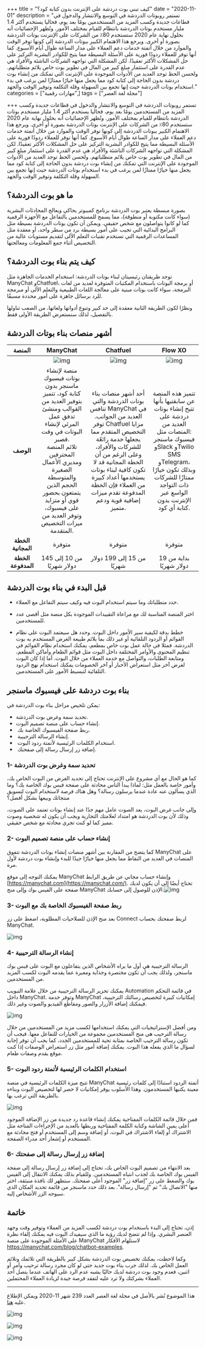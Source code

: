+++
title = "كيف تبني بوت دردشة على الإنترنت بدون كتابة كود؟"
date = "2020-11-01"
description = "تستمر روبوتات الدردشة في التوسع والانتشار والدخول في قطاعات جديدة وكسب المزيد من المستخدمين يومًا بعد يوم، فحاليا يستخدم أكثر 1.4 مليار مستخدم بوتات الدردشة بانتظام للقيام بمختلف الأمور. وتُظهر الإحصائيات أنه بحلول نهاية عام 2020 ستستخدم 80٪ من الشركات على الإنترنت بوتات الدردشة بصورة أو أخرى. ويرجع هذا الاهتمام الكبير ببوتات الدردشة إلى كونها توفر الوقت والموارد من خلال أتمتة خدمات دعم العملاء على مدار الساعة طوال أيام الأسبوع. كما أنها توفر للعملاء ردودًا فورية على الأسئلة البسيطة مما يتيح للكوادر البشرية التركيز على حل المشكلات الأكثر تعقيدًا. لكن المشكلة التي تواجهه الشركات الناشئة والأفراد هي عدم القدرة على استثمار مبلغ كبير من المال في تطوير بوت خاص يلائم متطلباتهم. ولحسن الحظ توجد العديد من الأدوات الموجودة على الإنترنت التي تمكنك من إنشاء بوت دردشة بدون الحاجة إلى كتابة كود مما يجعل منها خيارًا ممتازًا لمن يرغب في بدء استخدام بوتات الدردشة حيث إنها تجمع بين السهولة وقلة التكلفة وتوفير الوقت والجهد."
categories = ["مهارات رقمية",]
tags = ["مجلة لغة العصر"]

+++
تستمر روبوتات الدردشة في التوسع والانتشار والدخول في قطاعات جديدة وكسب المزيد من المستخدمين يومًا بعد يوم، فحاليا يستخدم أكثر 1.4 مليار مستخدم بوتات الدردشة بانتظام للقيام بمختلف الأمور. وتُظهر الإحصائيات أنه بحلول نهاية عام 2020 ستستخدم 80٪ من الشركات على الإنترنت بوتات الدردشة بصورة أو أخرى. ويرجع هذا الاهتمام الكبير ببوتات الدردشة إلى كونها توفر الوقت والموارد من خلال أتمتة خدمات دعم العملاء على مدار الساعة طوال أيام الأسبوع. كما أنها توفر للعملاء ردودًا فورية على الأسئلة البسيطة مما يتيح للكوادر البشرية التركيز على حل المشكلات الأكثر تعقيدًا. لكن المشكلة التي تواجهه الشركات الناشئة والأفراد هي عدم القدرة على استثمار مبلغ كبير من المال في تطوير بوت خاص يلائم متطلباتهم. ولحسن الحظ توجد العديد من الأدوات الموجودة على الإنترنت التي تمكنك من إنشاء بوت دردشة بدون الحاجة إلى كتابة كود مما يجعل منها خيارًا ممتازًا لمن يرغب في بدء استخدام بوتات الدردشة حيث إنها تجمع بين السهولة وقلة التكلفة وتوفير الوقت والجهد. 

## ما هو بوت الدردشة؟

بصورة مبسطة يعتبر بوت الدردشة برنامج كمبيوتر يحاكي ويعالج المحادثات البشرية (سواء كانت مكتوبة أو منطوقة)، مما يسمح للمستخدمين بالتفاعل مع الأجهزة الرقمية كما لو كانوا يتواصلون مع شخص حقيقي. ويمكن أن تكون بوتات الدردشة بسيطة مثل البرامج البدائية التي تجيب على أمور بسيطة برد من سطر واحد، أو معقدة مثل المساعدات الرقمية التي تستخدم تقنيات التعلم الألى لتقديم مستويات عالية من التخصيص أثناء جمع المعلومات ومعالجتها.

## كيف يتم بناء بوت الدردشة؟

توجد طريقتان رئيسيتان لبناء بوتات الدردشة: استخدام الخدمات الجاهزة مثل ManyChat وChatfuel، أو برمجة البوتات باستخدام المكتبات المتوفرة لعديد من لغات البرمجة، سواء كانت بوتات مبنية على معالجة اللغات الطبيعية والتعلم الألى أو مبرمجة للرد برسائل جاهزة على أمور محددة مسبقًا.

ونظرًا لكون الطريقة الثانية معقدة إلى حد كبير وتنوع أدواتها ولغاتها، من الصعب تناولها بالتفصيل، لذلك سنستعرض الطريقة الأولى فقط.

## أشهر منصات بناء بوتات الدردشة

| المنصة | ManyChat | Chatfuel | Flow XO |
| :--------------------: | :----------------------------------------------------------: | :----------------------------------------------------------: | :----------------------------------------------------------: |
|  | ![img](images/ManyChat.png?height=120px) | ![img](images/Chatfuel.png?height=120px) | ![img](images/flow-xo.png?height=120px) |
| **الوصف** | منصة لإنشاء بوتات فيسبوك ماسنجر بدون كتابة كود، تتميز بتوفير العديد من القوالب ومنشئ تدفق عمل المرئي لإنشاء البوتات في وقت قصير.<br />تلائم المنصة المحترفين ومديري الأعمال الصغيرة والمتوسطة الحجم الذين يتمتعون بحضور قوي أو متزايد على فيسبوك، وتوفر العديد من ميزات التخصيص المتقدمة. | أحد أشهر منصات بناء بوتات الدردشة والتي تنافس ManyChat في العديد من الجوانب. توفر Chatfuel مزايا التخصيص المتقدم مما يجعلها خدمة رائعًة للشركات والأفراد، وعلى الرغم من أن الخطة المجانية قد لا تكون كافية لبناء بوتات يستخدمها أعداد كبيرة من العملاء فإن الخطة المدفوعة تقدم ميزات إضافية قوية ودعم متميز. | تتميز هذه المنصة عن سابقتيها بأنها تتيح إنشاء بوتات دردشة على العديد من المنصات مثل:<br /> فيسبوك ماسنجر وSlack وTwilio SMS وTelegram، وبذلك تكون خيارًا ممتازًا للشركات ذات التواجد الواسع عبر الإنترنت بدون كتابة أي كود. |
| **الخطة المجانية** | متوفرة | متوفرة | متوفرة |
| **الخطة المدفوعة** | من 10 إلى 145 دولار شهريًا | من 15 إلى 199 دولار شهريًا | بداية من 19 دولار شهريًا |

##  قبل البدء في بناء بوت الدردشة

- حدد متطلباتك وما سيتم استخدام البوت فيه وكيف سيتم التفاعل مع العملاء.

- اختر المنصة المناسبة لك مع مراعاة التقييدات الموجودة بكل منصة مثل أقصى عدد للمستخدمين.

- خطط بدقة لكيفية سير الأمور داخل البوت. وحدد هل سيعتمد البوت على نظام القوائم أو الردود التلقائية أو غير ذلك بما يلائم طبيعة الغرض المستخدم به بوت الدردشة. فمثلا في حالة عمل بوت خاص بمطعم، يمكنك استخدام نظام القوائم في تنظيم المحتوى والأوامر المختلفة داخل البوت مثل قوائم الطعام وأماكن المطعم، ومتابعة الطلبات، والتواصل مع خدمة العملاء من خلال البوت. أما إذا كان البوت لغرض آخر مثل استعراض الأخبار أو آخر الخصومات يمكنك استخدام نهج الردود التلقائية لتبسيط الأمور على المستخدمين.

## بناء بوت دردشة على فيسبوك ماسنجر

يمكن تلخيص مراحل بناء بوت الدردشة في:

- تحديد سمة وغرض بوت الدردشة.
- إنشاء حساب على منصة تصميم البوت.
- ​	ربط صفحة الفيسبوك الخاصة بك.
- ​	إنشاء الرسالة الترحيبية.
- ​	استخدام الكلمات الرئيسية لأتمتة ردود البوت.
- ​	إضافة زر إرسال رسالة إلى صفحتك.

### 1- تحديد سمة وغرض بوت الدردشة

كما هو الحال مع أي مشروع على الإنترنت تحتاج إلى تحديد الغرض من البوت الخاص بك، وأمور خاصة بالعمل مثل: لماذا يبدأ الناس محادثة على صفحة فيس بوك الخاصة بك؟ وما الذي يسألون عنه عادة عندما يرسلون رسالة؟ وهل هناك فرصة لاستخدام البوت لتسويق منتجاتك وبيعها بشكل أفضل؟

وإلى جانب غرض البوت، يعد الصوت عامل مهم جدًا عند إنشاء بوتات تعتمد على الصوت، وذلك لأن بوت الدردشة هو امتداد لعلامتك التجارية ويجب أن يكون له شخصية وصوت مميز كما لو كنت تجري محادثة مع شخص حقيقي.

### 2- إنشاء حساب على منصة تصميم البوت

كما يتضح من المقارنة بين أشهر منصات إنشاء بوتات الدردشة تتفوق ManyChat على المنصات في العديد من النقاط مما يجعل منها خيارًا جيدًا للبدء وإنشاء بوت دردشة لأول مرة.

يمكنك التوجه إلى موقع ManyChat وإنشاء حساب مجاني عن طريق الرابط [https://manychat.com](https://manychat.com/). تحتاج أيضًا إلى أن يكون لديك صفحة على الفيس بوك وإلى منح ManyChat الإذن للوصول إلى حسابك.![img](thumbnail-manychat-1.png)

### 3- ربط صفحة الفيسبوك الخاصة بك مع البوت

بعد منح الإذن للصلاحيات المطلوبة، اضغط على زر Connect لربط صفحتك بحساب ManyChat.

![img](images/manychat-2.png)

### 4- إنشاء الرسالة الترحيبية

الرسالة الترحيبية هي أول ما يراه الأشخاص الذين يتفاعلون مع البوت على فيس بوك ماسنجر، ولذلك يجب أن تكون مختصرة وجذابة ومعبرة عما يقدمه البوت لكسب المزيد من المستخدمين.

يمكنك تحرير الرسالة الترحيبية من خلال علامة التبويب Automation في قائمة التحكم داخل ManyChat. وتوفر خدمة ManyChat إمكانيات كبيرة لتخصيص رسالتك الترحيبية، فيمكنك إضافة الأزرار والصور ومقاطع الفيديو والصوت وغير ذلك.

![img](images/manychat-3.png)

ومن أفضل الإستراتيجيات التي يمكنك استخدامها لكسب مزيد من المستخدمين من خلال رسالة الترحيب هي منح المستخدمين مجموعة من الخيارات للتفاعل معها. فيجب أن تكون رسالة الترحيب الخاصة بمثابة تحية للمستخدمين الجدد، كما يجب أن توفر إجابة لسؤال ما الذي يفعله هذا البوت. يمكنك إضافة أمور مثل زر استعراض الوصفات إذا كنت موقع يقدم وصفات طعام.

### 5- استخدام الكلمات الرئيسية لأتمتة ردود البوت

تتيح ميزة الكلمات الرئيسية في منصة ManyChat أتمتة الردود استنادًا إلى كلمات رئيسية معينة يكتبها المستخدمون. وهذا الأسلوب يوفر إمكانيات لا حصر لها لتخصيص البوت وبناءه بالطريقة التي ترغب بها.

![img](images/manychat-4.png)

فمن خلال قائمة الكلمات المفتاحية يمكنك إنشاء قاعدة رد جديدة من زر الإضافة الموجود أعلى يمين الشاشة وكتابة الكلمة المفتاحية وربطها بالعديد من الإجراءات المتاحة مثل الاشتراك أو إلغاء الاشتراك في البوت، أو إضافة وسم إلى المستخدم أو فتح محادثة مع المستخدم أو إشعار أحد مدراء الصفحة.

### 6- إضافة زر إرسال رسالة إلى صفحتك

بعد الانتهاء من تصميم البوت الخاص بك، تحتاج إلى إضافة زر إرسال رسالة إلى صفحة الفيس بوك الخاصة بك لجذب انتباه المستخدمين. وللقيام بذلك يمكنك الانتقال إلى الفيس بوك والضغط على زر "إضافة زر" الموجود أعلى صفحتك. ستظهر لك نافذة منبثقة، اختر منها "الاتصال بك" ثم "إرسال رسالة". بعد ذلك حدد ماسنجر من قائمة تحديد المكان الذي سيوجه الزر الأشخاص إليه.

## خاتمة 

إذن، تحتاج إلى البدء باستخدام بوت دردشة لكسب المزيد من العملاء وتوفير وقت وجهد العنصر البشري. وإذا لم تتضح لديك رؤية ما الذي سيفيدك البوت فيه يمكنك إلقاء نظرة على الأمثلة الموجودة على منصة ManyChat لاستلهام الأفكار https://manychat.com/blog/chatbot-examples.

وكما لاحظت، يمكنك تخصيص بوت الدردشة بشكل كبير بالطريقة التي تلائمك وتلائم العمل الخاص بك. لذلك جرب بناء بوت جديد حتى لو كان مجرد رسالة ترحيب وأمر أو اثنين، فعدم وجود بوت دردشة لديك حاليًا يشبه عدم الرد على الهاتف عندما يتصل أحد العملاء بشركتك ولا ترد عليه لتفقد فرصة جيدة لزيادة العملاء المحتملين.

---

هذا الموضوع نُشر باﻷصل في مجلة لغة العصر العدد 239 شهر 11-2020 ويمكن الإطلاع عليه [هنا](https://drive.google.com/file/d/18pHyhwDTp22NEEDfoZrRyg-Ha3f18wog/view?usp=sharing).

![img](images/239-3.png)

![img](images/239-4.png)

![img](images/239-5.png)

